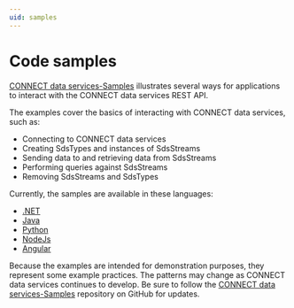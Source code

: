 ```yaml
---
uid: samples
---
```


Code samples
=======

[CONNECT data services-Samples](https://github.com/AVEVA/AVEVA-Samples-CloudOperations) illustrates several ways for applications to interact with the CONNECT data services REST API.

The examples cover the basics of interacting with CONNECT data services, such as:

* Connecting to CONNECT data services
* Creating SdsTypes and instances of SdsStreams 
* Sending data to and retrieving data from SdsStreams 
* Performing queries against SdsStreams 
* Removing SdsStreams and SdsTypes

Currently, the samples are available in these languages:

* [.NET](https://github.com/AVEVA/sample-adh-waveform_libraries-dotnet) 
* [Java](https://github.com/AVEVA/sample-adh-waveform-java)
* [Python](https://github.com/AVEVA/sample-adh-waveform-python)
* [NodeJs](https://github.com/AVEVA/sample-adh-waveform-nodejs)
* [Angular](https://github.com/AVEVA/sample-adh-waveform-angular)

Because the examples are intended for demonstration purposes, they represent some example practices. The patterns may change as CONNECT data services continues to develop. Be sure to follow the [CONNECT data services-Samples](https://github.com/AVEVA/AVEVA-Samples-CloudOperations) repository on GitHub for updates.
